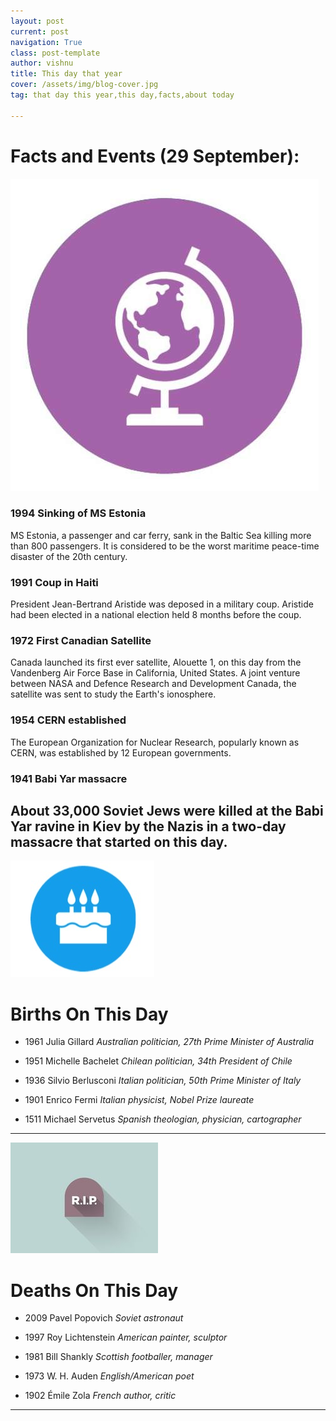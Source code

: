 ```yaml
---
layout: post
current: post
navigation: True
class: post-template
author: vishnu
title: This day that year
cover: /assets/img/blog-cover.jpg
tag: that day this year,this day,facts,about today

---
```

# Facts and Events (29 September):

![Fact](/assets/img/blog/fact.jpg)

### 1994 Sinking of MS Estonia
MS Estonia, a passenger and car ferry, sank in the Baltic Sea killing more than 800 passengers. It is considered to be the worst maritime peace-time disaster of the 20th century.

### 1991 Coup in Haiti
President Jean-Bertrand Aristide was deposed in a military coup. Aristide had been elected in a national election held 8 months before the coup.

### 1972 First Canadian Satellite
Canada launched its first ever satellite, Alouette 1, on this day from the Vandenberg Air Force Base in California, United States. A joint venture between NASA and Defence Research and Development Canada, the satellite was sent to study the Earth's ionosphere.

### 1954 CERN established
The European Organization for Nuclear Research, popularly known as CERN, was established by 12 European governments.

### 1941 Babi Yar massacre
About 33,000 Soviet Jews were killed at the Babi Yar ravine in Kiev by the Nazis in a two-day massacre that started on this day.
---
![Bday](/assets/img/blog/bday.jpg)

# Births On This Day
* 1961 Julia Gillard
*Australian politician, 27th Prime Minister of Australia*

* 1951 Michelle Bachelet
*Chilean politician, 34th President of Chile*

* 1936 Silvio Berlusconi
*Italian politician, 50th Prime Minister of Italy*

* 1901 Enrico Fermi
*Italian physicist, Nobel Prize laureate*

* 1511 Michael Servetus
*Spanish theologian, physician, cartographer*

---
![Rip](/assets/img/blog/rip.jpg)

# Deaths On This Day

* 2009 Pavel Popovich
*Soviet astronaut*

* 1997 Roy Lichtenstein
*American painter, sculptor*

* 1981 Bill Shankly
*Scottish footballer, manager*

* 1973 W. H. Auden
*English/American poet*

* 1902 Émile Zola
*French author, critic*
---
